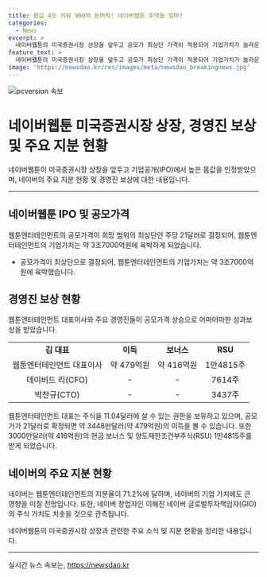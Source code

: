 ```yaml
---
title: 몸값 4조 키워 900억 돈벼락! 네이버웹툰 주역들 얼마?
categories:
  - News
excerpt: >
  네이버웹툰의 미국증권시장 상장을 앞두고 공모가 최상단 가격이 적용되어 기업가치가 놀라운 규모에 이르게 되었다. 이에 따라 김준구 대표를 비롯한 경영진들의 성과보상도 상당히 높은 수익을 기대할 수 있는 것으로 알려졌다. 다양한 인센티브와 보상을 통해 성공에 대한 인정을 받는 것으로 보이며, 이는 네이버와 관련된 주주들에게도 큰 영향을 미칠 것으로 예상된다.
feature_text: >
  네이버웹툰의 미국증권시장 상장을 앞두고 공모가 최상단 가격이 적용되어 기업가치가 놀라운 규모에 이르게 되었다. 이에 따라 김준구 대표를 비롯한 경영진들의 성과보상도 상당히 높은 수익을 기대할 수 있는 것으로 알려졌다. 다양한 인센티브와 보상을 통해 성공에 대한 인정을 받는 것으로 보이며, 이는 네이버와 관련된 주주들에게도 큰 영향을 미칠 것으로 예상된다.
image: 'https://newsdao.kr/res/images/meta/newsdao_breakingnews.jpg'
---
```


<p><img src="https://newsdao.kr/res/images/meta/newsdao_breakingnews.jpg" alt="pcversion 속보" /></p>

<h1>네이버웹툰 미국증권시장 상장, 경영진 보상 및 주요 지분 현황</h1>

<p data-ke-size="size16">네이버웹툰이 미국증권시장 상장을 앞두고 기업공개(IPO)에서 높은 몸값을 인정받았으며, 네이버의 주요 지분 현황 및 경영진 보상에 대한 내용입니다.</p>

<hr>

<h2 data-ke-size="size26">네이버웹툰 IPO 및 공모가격</h2>

<p data-ke-size="size16">웹툰엔터테인먼트의 공모가격이 희망 범위의 최상단인 주당 21달러로 결정되어, 웹툰엔터테인먼트의 기업가치는 약 3조7000억원에 육박하게 되었습니다.</p>

<ul>
  <li>공모가격이 최상단으로 결정되어, 웹툰엔터테인먼트의 기업가치는 약 3조7000억원에 육박했습니다.</li>
</ul>

<h2 data-ke-size="size26">경영진 보상 현황</h2>

<p data-ke-size="size16">웹툰엔터테인먼트 대표이사와 주요 경영진들이 공모가격 상승으로 어마어마한 성과보상을 받았습니다.</p>

<table>
  <tr>
    <td style="text-align: center; height: 17px;"><b>김 대표</b></td>
    <td style="text-align: center; height: 17px;"><b>이득</b></td>
    <td style="text-align: center; height: 17px;"><b>보너스</b></td>
    <td style="text-align: center; height: 17px;"><b>RSU</b></td>
  </tr>
  <tr>
    <td style="text-align: center; height: 17px;">웹툰엔터테인먼트 대표이사</td>
    <td style="text-align: center; height: 17px;">약 479억원</td>
    <td style="text-align: center; height: 17px;">약 416억원</td>
    <td style="text-align: center; height: 17px;">1만4815주</td>
  </tr>
  <tr>
    <td style="text-align: center; height: 17px;">데이비드 리(CFO)</td>
    <td style="text-align: center; height: 17px;">-<br></td>
    <td style="text-align: center; height: 17px;">-</td>
    <td style="text-align: center; height: 17px;">7614주</td>
  </tr>
  <tr>
    <td style="text-align: center; height: 17px;">박찬규(CTO)</td>
    <td style="text-align: center; height: 17px;">-<br></td>
    <td style="text-align: center; height: 17px;">-</td>
    <td style="text-align: center; height: 17px;">3437주</td>
  </tr>
</table>

<p data-ke-size="size16">웹툰엔터테인먼트 대표는 주식을 11.04달러에 살 수 있는 권한을 보유하고 있으며, 공모가가 21달러로 확정되면 약 3448만달러(약 479억원)의 이득을 볼 수 있습니다. 또한 3000만달러(약 416억원)의 현금 보너스 및 양도제한조건부주식(RSU) 1만4815주를 받게 되었습니다.</p>

<h2 data-ke-size="size26">네이버의 주요 지분 현황</h2>

<p data-ke-size="size16">네이버는 웹툰엔터테인먼트의 지분율이 71.2%에 달하며, 네이버의 기업 가치에도 큰 영향을 미칠 전망입니다. 또한, 네이버 창업자인 이해진 네이버 글로벌투자책임자(GIO)의 주식 가치도 치솟을 것으로 관측됩니다.</p>

<p data-ke-size="size16">네이버웹툰의 미국증권시장 상장과 관련한 주요 소식 및 지분 현황을 정리한 내용입니다.</p>

<hr>
실시간 뉴스 속보는, <a href="https://newsdao.kr" rel="dofollow">https://newsdao.kr</a>



